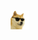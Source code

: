 <div align="center">
<!--   <h3 align="center"> <img src="./assets/cool-doge.gif" width="30"/> Hey, I'm OleehyO</h3> -->
  <h3 align="center"> <img src="./assets/cool-doge.gif" width="30"/></h3>
</div>

<!-- ```python
class Attributes(OleehyO):
    @staticmethod
    def contact() -> tuple:
        email         = "leehy0357 [at] gmail.com"
        homepage      = "https://github.com/OleehyO"
        huggingface   = "https://huggingface.co/OleehyO"
        return email, homepage, huggingface

    @staticmethod
    def research() -> list:
        interesting = ['Large Language Models', 'Machine Learning Systems']
        return interesting

    @staticmethod
    def project() -> list:
        TexTeller = "https://github.com/OleehyO/TexTeller"
        project_lst = [TexTeller]
        return project_lst
``` -->

<!-- ![ visitors ](https://visitor-badge.glitch.me/badge?page_id=huybery.huybery) -->


<!-- <img src='https://random-memer.herokuapp.com/' title="Meme" alt="Please refresh the page is the meme doesn't show up."> -->
